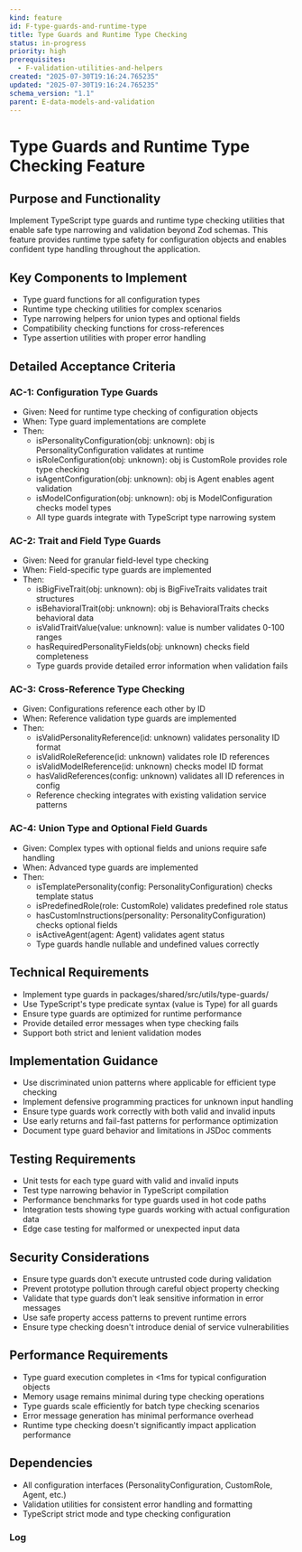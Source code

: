 ```yaml
---
kind: feature
id: F-type-guards-and-runtime-type
title: Type Guards and Runtime Type Checking
status: in-progress
priority: high
prerequisites:
  - F-validation-utilities-and-helpers
created: "2025-07-30T19:16:24.765235"
updated: "2025-07-30T19:16:24.765235"
schema_version: "1.1"
parent: E-data-models-and-validation
---
```


# Type Guards and Runtime Type Checking Feature

## Purpose and Functionality

Implement TypeScript type guards and runtime type checking utilities that enable safe type narrowing and validation beyond Zod schemas. This feature provides runtime type safety for configuration objects and enables confident type handling throughout the application.

## Key Components to Implement

- Type guard functions for all configuration types
- Runtime type checking utilities for complex scenarios
- Type narrowing helpers for union types and optional fields
- Compatibility checking functions for cross-references
- Type assertion utilities with proper error handling

## Detailed Acceptance Criteria

### AC-1: Configuration Type Guards

- Given: Need for runtime type checking of configuration objects
- When: Type guard implementations are complete
- Then:
  - isPersonalityConfiguration(obj: unknown): obj is PersonalityConfiguration validates at runtime
  - isRoleConfiguration(obj: unknown): obj is CustomRole provides role type checking
  - isAgentConfiguration(obj: unknown): obj is Agent enables agent validation
  - isModelConfiguration(obj: unknown): obj is ModelConfiguration checks model types
  - All type guards integrate with TypeScript type narrowing system

### AC-2: Trait and Field Type Guards

- Given: Need for granular field-level type checking
- When: Field-specific type guards are implemented
- Then:
  - isBigFiveTrait(obj: unknown): obj is BigFiveTraits validates trait structures
  - isBehavioralTrait(obj: unknown): obj is BehavioralTraits checks behavioral data
  - isValidTraitValue(value: unknown): value is number validates 0-100 ranges
  - hasRequiredPersonalityFields(obj: unknown) checks field completeness
  - Type guards provide detailed error information when validation fails

### AC-3: Cross-Reference Type Checking

- Given: Configurations reference each other by ID
- When: Reference validation type guards are implemented
- Then:
  - isValidPersonalityReference(id: unknown) validates personality ID format
  - isValidRoleReference(id: unknown) validates role ID references
  - isValidModelReference(id: unknown) checks model ID format
  - hasValidReferences(config: unknown) validates all ID references in config
  - Reference checking integrates with existing validation service patterns

### AC-4: Union Type and Optional Field Guards

- Given: Complex types with optional fields and unions require safe handling
- When: Advanced type guards are implemented
- Then:
  - isTemplatePersonality(config: PersonalityConfiguration) checks template status
  - isPredefinedRole(role: CustomRole) validates predefined role status
  - hasCustomInstructions(personality: PersonalityConfiguration) checks optional fields
  - isActiveAgent(agent: Agent) validates agent status
  - Type guards handle nullable and undefined values correctly

## Technical Requirements

- Implement type guards in packages/shared/src/utils/type-guards/
- Use TypeScript's type predicate syntax (value is Type) for all guards
- Ensure type guards are optimized for runtime performance
- Provide detailed error messages when type checking fails
- Support both strict and lenient validation modes

## Implementation Guidance

- Use discriminated union patterns where applicable for efficient type checking
- Implement defensive programming practices for unknown input handling
- Ensure type guards work correctly with both valid and invalid inputs
- Use early returns and fail-fast patterns for performance optimization
- Document type guard behavior and limitations in JSDoc comments

## Testing Requirements

- Unit tests for each type guard with valid and invalid inputs
- Test type narrowing behavior in TypeScript compilation
- Performance benchmarks for type guards used in hot code paths
- Integration tests showing type guards working with actual configuration data
- Edge case testing for malformed or unexpected input data

## Security Considerations

- Ensure type guards don't execute untrusted code during validation
- Prevent prototype pollution through careful object property checking
- Validate that type guards don't leak sensitive information in error messages
- Use safe property access patterns to prevent runtime errors
- Ensure type checking doesn't introduce denial of service vulnerabilities

## Performance Requirements

- Type guard execution completes in <1ms for typical configuration objects
- Memory usage remains minimal during type checking operations
- Type guards scale efficiently for batch type checking scenarios
- Error message generation has minimal performance overhead
- Runtime type checking doesn't significantly impact application performance

## Dependencies

- All configuration interfaces (PersonalityConfiguration, CustomRole, Agent, etc.)
- Validation utilities for consistent error handling and formatting
- TypeScript strict mode and type checking configuration

### Log
